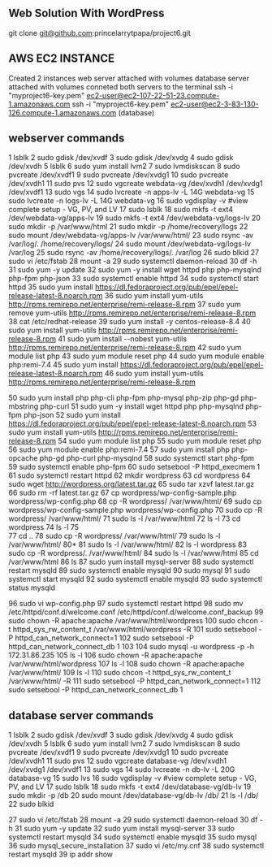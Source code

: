 ## Web Solution With WordPress
git clone git@github.com:princelarrytpapa/project6.git
## AWS EC2 INSTANCE
Created 2 instances
web server attached with volumes
database server attached with volumes
conneted both servers to the terminal
ssh -i "myproject6-key.pem" ec2-user@ec2-107-22-51-23.compute-1.amazonaws.com
ssh -i "myproject6-key.pem" ec2-user@ec2-3-83-130-126.compute-1.amazonaws.com (database)
## webserver commands
 1  lsblk
    2  sudo gdisk /dev/xvdf
    3  sudo gdisk /dev/xvdg
    4  sudo gdisk /dev/xvdh
    5  lsblk
    6  sudo yum install lvm2
    7  sudo lvmdiskscan
    8  sudo pvcreate /dev/xvdf1
    9  sudo pvcreate /dev/xvdg1
   10  sudo pvcreate /dev/xvdh1
   11  sudo pvs
   12  sudo vgcreate webdata-vg /dev/xvdh1 /dev/xvdg1 /dev/xvdf1
   13  sudo vgs
   14  sudo lvcreate -n apps-lv -L 14G webdata-vg
   15  sudo lvcreate -n logs-lv -L 14G webdata-vg
   16  sudo vgdisplay -v #view complete setup - VG, PV, and LV
   17  sudo lsblk
   18  sudo mkfs -t ext4 /dev/webdata-vg/apps-lv
   19  sudo mkfs -t ext4 /dev/webdata-vg/logs-lv
   20  sudo mkdir -p /var/www/html
   21  sudo mkdir -p /home/recovery/logs
   22  sudo mount /dev/webdata-vg/apps-lv /var/www/html/
   23  sudo rsync -av /var/log/. /home/recovery/logs/
   24  sudo mount /dev/webdata-vg/logs-lv /var/log
   25  sudo rsync -av /home/recovery/logs/. /var/log
   26  sudo blkid
   27  sudo vi /etc/fstab
   28  mount -a
   29  sudo systemctl daemon-reload
   30  df -h
   31  sudo yum -y update
   32  sudo yum -y install wget httpd php php-mysqlnd php-fpm php-json
   33  sudo systemctl enable httpd
   34  sudo systemctl start httpd
   35  sudo yum install https://dl.fedoraproject.org/pub/epel/epel-release-latest-8.noarch.rpm
   36  sudo yum install yum-utils http://rpms.remirepo.net/enterprise/remi-release-8.rpm
   37  sudo yum remove yum-utils http://rpms.remirepo.net/enterprise/remi-release-8.rpm
   38  cat /etc/redhat-release
   39  sudo yum install -y centos-release-8.4
   40  sudo yum install yum-utils http://rpms.remirepo.net/enterprise/remi-release-8.rpm
   41  sudo yum install --nobest yum-utils http://rpms.remirepo.net/enterprise/remi-release-8.rpm
   42  sudo yum module list php
   43  sudo yum module reset php
   44  sudo yum module enable php:remi-7.4
   45  sudo yum install https://dl.fedoraproject.org/pub/epel/epel-release-latest-8.noarch.rpm
   46  sudo yum install yum-utils http://rpms.remirepo.net/enterprise/remi-release-8.rpm
   
   50  sudo yum install php php-cli php-fpm php-mysql php-zip php-gd php-mbstring php-curl
   51  sudo yum -y install wget httpd php php-mysqlnd php-fpm php-json
   52  sudo yum install https://dl.fedoraproject.org/pub/epel/epel-release-latest-8.noarch.rpm
   53  sudo yum install yum-utils http://rpms.remirepo.net/enterprise/remi-release-8.rpm
   54  sudo yum module list php
   55  sudo yum module reset php
   56  sudo yum module enable php:remi-7.4
   57  sudo yum install php php-opcache php-gd php-curl php-mysqlnd
   58  sudo systemctl start php-fpm
   59  sudo systemctl enable php-fpm
   60  sudo setsebool -P httpd_execmem 1
   61  sudo systemctl restart httpd
   62    mkdir wordpress
   63    cd   wordpress
   64    sudo wget http://wordpress.org/latest.tar.gz
   65    sudo tar xzvf latest.tar.gz
   66    sudo rm -rf latest.tar.gz
   67    cp wordpress/wp-config-sample.php wordpress/wp-config.php
   68    cp -R wordpress/ /var/www/html/
   69  sudo cp wordpress/wp-config-sample.php wordpress/wp-config.php
   70   sudo cp -R wordpress/ /var/www/html/
   71  sudo ls -l /var/www/html
   72  ls -l
   73  cd wordpress
   74  ls -l
   75  
   77  cd ..
   78  sudo cp -R wordpress/ /var/www/html/
   79  sudo ls -l /var/www/html/
   80*
   81  sudo ls -l /var/www/html/
   82  ls -l wordpress
   83  sudo cp -R wordpress/. /var/www/html/
   84  sudo ls -l /var/www/html
   85  cd /var/www/html
   86  ls
   87  sudo yum install mysql-server
   88  sudo systemctl restart mysqld
   89  sudo systemctl enable mysqld
   90  sudo mysql
   91  sudo systemctl start mysqld
   92  sudo systemctl enable mysqld
   93  sudo systemctl status mysqld
  
   96  sudo vi wp-config.php
   97  sudo systemctl restart httpd
   98  sudo mv /etc/httpd/conf.d/welcome.conf /etc/httpd/conf.d/welcome.conf_backup
   99  sudo chown -R apache:apache /var/www/html/wordpress
  100  sudo chcon -t httpd_sys_rw_content_t /var/www/html/wordpress -R
  101  sudo setsebool -P httpd_can_network_connect=1
  102  sudo setsebool -P httpd_can_network_connect_db 1
  103
  104  sudo mysql -u wordpress -p -h 172.31.86.235
  105  ls -l
  106  sudo chown -R apache:apache /var/www/html/wordpress
  107  ls -l
  108  sudo chown -R apache:apache /var/www/html/
  109  ls -l
  110    sudo chcon -t httpd_sys_rw_content_t /var/www/html/ -R
  111  sudo setsebool -P httpd_can_network_connect=1
  112  sudo setsebool -P httpd_can_network_connect_db 1
  ## database server commands
   1  lsblk
    2  sudo gdisk /dev/xvdf
    3  sudo gdisk /dev/xvdg
    4  sudo gdisk /dev/xvdh
    5  lsblk
    6  sudo yum install lvm2
    7  sudo lvmdiskscan
    8  sudo pvcreate /dev/xvdf1
    9  sudo pvcreate /dev/xvdg1
   10  sudo pvcreate /dev/xvdh1
   11  sudo pvs
   12  sudo vgcreate database-vg /dev/xvdh1 /dev/xvdg1 /dev/xvdf1
   13  sudo vgs
   14  sudo lvcreate -n db-lv -L 20G database-vg
   15  sudo lvs
   16  sudo vgdisplay -v #view complete setup - VG, PV, and LV
   17  sudo lsblk
   18  sudo mkfs -t ext4 /dev/database-vg/db-lv
   19  sudo mkdir -p /db
   20  sudo mount /dev/database-vg/db-lv /db/
   21  ls -l /db/
   22  sudo blkid
   
   27  sudo vi /etc/fstab
   28  mount -a
   29  sudo systemctl daemon-reload
   30  df -h
   31  sudo yum -y update
   32  sudo yum install mysql-server
   33  sudo systemctl restart mysqld
   34  sudo systemctl enable mysqld
   35  sudo mysql
   36  sudo mysql_secure_installation
   37  sudo vi /etc/my.cnf
   38  sudo systemctl restart mysqld
   39  ip addr show


